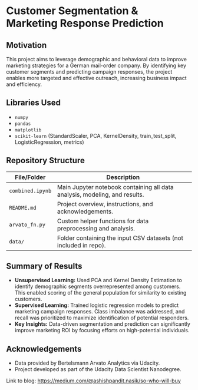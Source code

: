 # Customer Segmentation & Marketing Response Prediction

## Motivation
This project aims to leverage demographic and behavioral data to improve marketing strategies for a German mail-order company. By identifying key customer segments and predicting campaign responses, the project enables more targeted and effective outreach, increasing business impact and efficiency.

## Libraries Used
- `numpy`
- `pandas`
- `matplotlib`
- `scikit-learn` (StandardScaler, PCA, KernelDensity, train_test_split, LogisticRegression, metrics)

## Repository Structure

| File/Folder                | Description                                                                 |
|----------------------------|-----------------------------------------------------------------------------|
| `combined.ipynb`           | Main Jupyter notebook containing all data analysis, modeling, and results.  |
| `README.md`                | Project overview, instructions, and acknowledgements.                       |
| `arvato_fn.py`             | Custom helper functions for data preprocessing and analysis.   |
| `data/`                    | Folder containing the input CSV datasets (not included in repo).            |

## Summary of Results
- **Unsupervised Learning:** Used PCA and Kernel Density Estimation to identify demographic segments overrepresented among customers. This enabled scoring of the general population for similarity to existing customers.
- **Supervised Learning:** Trained logistic regression models to predict marketing campaign responses. Class imbalance was addressed, and recall was prioritized to maximize identification of potential responders.
- **Key Insights:** Data-driven segmentation and prediction can significantly improve marketing ROI by focusing efforts on high-potential individuals.

## Acknowledgements
- Data provided by Bertelsmann Arvato Analytics via Udacity.
- Project developed as part of the Udacity Data Scientist Nanodegree.

Link to blog: https://medium.com/@ashishpandit.nasik/so-who-will-buy
